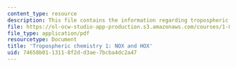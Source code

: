 ```yaml
---
content_type: resource
description: This file contains the information regarding tropospheric chemistry.
file: https://ol-ocw-studio-app-production.s3.amazonaws.com/courses/1-84j-atmospheric-chemistry-fall-2013/74658b0113118f2dd3ae7bcba4dc2a47_MIT1_84JF13_Lec10_trop1.pdf
file_type: application/pdf
resourcetype: Document
title: 'Tropospheric chemistry 1: NOX and HOX'
uid: 74658b01-1311-8f2d-d3ae-7bcba4dc2a47
---
```

